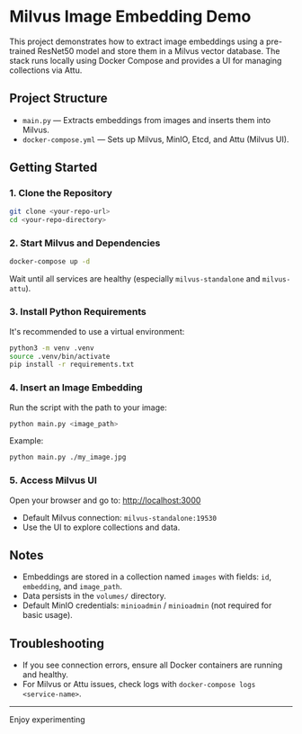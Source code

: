 # Milvus Image Embedding Demo

This project demonstrates how to extract image embeddings using a pre-trained ResNet50 model and store them in a Milvus vector database. The stack runs locally using Docker Compose and provides a UI for managing collections via Attu.

## Project Structure

- `main.py` — Extracts embeddings from images and inserts them into Milvus.
- `docker-compose.yml` — Sets up Milvus, MinIO, Etcd, and Attu (Milvus UI).

## Getting Started

### 1. Clone the Repository

```sh
git clone <your-repo-url>
cd <your-repo-directory>
```

### 2. Start Milvus and Dependencies

```sh
docker-compose up -d
```

Wait until all services are healthy (especially `milvus-standalone` and `milvus-attu`).

### 3. Install Python Requirements

It's recommended to use a virtual environment:

```sh
python3 -m venv .venv
source .venv/bin/activate
pip install -r requirements.txt
```

### 4. Insert an Image Embedding

Run the script with the path to your image:

```sh
python main.py <image_path>
```

Example:

```sh
python main.py ./my_image.jpg
```

### 5. Access Milvus UI

Open your browser and go to: [http://localhost:3000](http://localhost:3000)

- Default Milvus connection: `milvus-standalone:19530`
- Use the UI to explore collections and data.

## Notes

- Embeddings are stored in a collection named `images` with fields: `id`, `embedding`, and `image_path`.
- Data persists in the `volumes/` directory.
- Default MinIO credentials: `minioadmin` / `minioadmin` (not required for basic usage).

## Troubleshooting

- If you see connection errors, ensure all Docker containers are running and healthy.
- For Milvus or Attu issues, check logs with `docker-compose logs <service-name>`.

---

Enjoy experimenting
